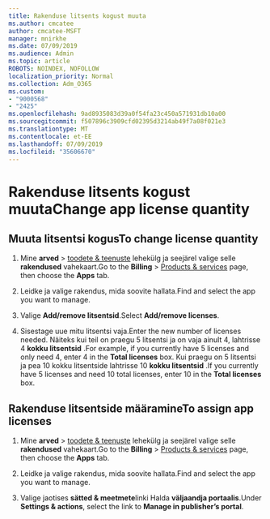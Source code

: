 ```yaml
---
title: Rakenduse litsents kogust muuta
ms.author: cmcatee
author: cmcatee-MSFT
manager: mnirkhe
ms.date: 07/09/2019
ms.audience: Admin
ms.topic: article
ROBOTS: NOINDEX, NOFOLLOW
localization_priority: Normal
ms.collection: Adm_O365
ms.custom:
- "9000568"
- "2425"
ms.openlocfilehash: 9ad8935083d39a0f54fa23c450a571931db10a00
ms.sourcegitcommit: f507896c3909cfd02395d3214ab49f7a08f021e3
ms.translationtype: MT
ms.contentlocale: et-EE
ms.lasthandoff: 07/09/2019
ms.locfileid: "35606670"
---
```

# <a name="change-app-license-quantity"></a><span data-ttu-id="47432-102">Rakenduse litsents kogust muuta</span><span class="sxs-lookup"><span data-stu-id="47432-102">Change app license quantity</span></span>

## <a name="to-change-license-quantity"></a><span data-ttu-id="47432-103">Muuta litsentsi kogus</span><span class="sxs-lookup"><span data-stu-id="47432-103">To change license quantity</span></span>

1. <span data-ttu-id="47432-104">Mine **arved** > [toodete & teenuste](https://go.microsoft.com/fwlink/p/?linkid=842054) lehekülg ja seejärel valige selle **rakendused** vahekaart.</span><span class="sxs-lookup"><span data-stu-id="47432-104">Go to the **Billing** > [Products & services](https://go.microsoft.com/fwlink/p/?linkid=842054) page, then choose the **Apps** tab.</span></span>

2. <span data-ttu-id="47432-105">Leidke ja valige rakendus, mida soovite hallata.</span><span class="sxs-lookup"><span data-stu-id="47432-105">Find and select the app you want to manage.</span></span>  

3. <span data-ttu-id="47432-106">Valige **Add/remove litsentsid**.</span><span class="sxs-lookup"><span data-stu-id="47432-106">Select **Add/remove licenses**.</span></span>

4. <span data-ttu-id="47432-107">Sisestage uue mitu litsentsi vaja.</span><span class="sxs-lookup"><span data-stu-id="47432-107">Enter the new number of licenses needed.</span></span> <span data-ttu-id="47432-108">Näiteks kui teil on praegu 5 litsentsi ja on vaja ainult 4, lahtrisse 4 **kokku litsentsid** .</span><span class="sxs-lookup"><span data-stu-id="47432-108">For example, if you currently have 5 licenses and only need 4, enter 4 in the **Total licenses** box.</span></span> <span data-ttu-id="47432-109">Kui praegu on 5 litsentsi ja pea 10 kokku litsentside lahtrisse 10 **kokku litsentsid** .</span><span class="sxs-lookup"><span data-stu-id="47432-109">If you currently have 5 licenses and need 10 total licenses, enter 10 in the **Total licenses** box.</span></span>

## <a name="to-assign-app-licenses"></a><span data-ttu-id="47432-110">Rakenduse litsentside määramine</span><span class="sxs-lookup"><span data-stu-id="47432-110">To assign app licenses</span></span>

1. <span data-ttu-id="47432-111">Mine **arved** > [toodete & teenuste](https://go.microsoft.com/fwlink/p/?linkid=842054) lehekülg ja seejärel valige selle **rakendused** vahekaart.</span><span class="sxs-lookup"><span data-stu-id="47432-111">Go to the **Billing** > [Products & services](https://go.microsoft.com/fwlink/p/?linkid=842054) page, then choose the **Apps** tab.</span></span>

2. <span data-ttu-id="47432-112">Leidke ja valige rakendus, mida soovite hallata.</span><span class="sxs-lookup"><span data-stu-id="47432-112">Find and select the app you want to manage.</span></span>  

3. <span data-ttu-id="47432-113">Valige jaotises **sätted & meetmete**linki Halda **väljaandja portaalis**.</span><span class="sxs-lookup"><span data-stu-id="47432-113">Under **Settings & actions**, select the link to **Manage in publisher’s portal**.</span></span>